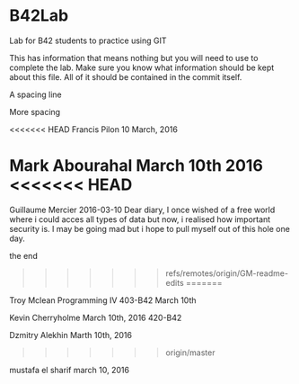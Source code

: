 # B42Lab
Lab for B42 students to practice using GIT

This has information that means nothing but you will need to use to complete the lab.
Make sure you know what information should be kept about this file. All of it should be contained in the commit itself. 

A spacing line

More spacing

<<<<<<< HEAD
Francis Pilon
10 March, 2016

Mark Abourahal
March 10th 2016
<<<<<<< HEAD
=======
Guillaume Mercier
2016-03-10
Dear diary,
I once wished of a free world where i could acces all types of data but now, i realised how important security is.
I may be going mad but i hope to pull myself out of this hole one day.

the end
>>>>>>> refs/remotes/origin/GM-readme-edits
=======

Troy Mclean
Programming IV
403-B42
March 10th

Kevin Cherryholme
March 10th, 2016
420-B42

Dzmitry Alekhin
Marth 10th, 2016


>>>>>>> origin/master

mustafa el sharif
march 10, 2016
